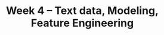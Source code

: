 ---
title: "Week 4 \u2013 Text data, Modeling, Feature Engineering"
weekNumber: 4
days:

  - date: '2024-08-26'
    events:
      - name: LAB 6
        type: lab
        title: HTTP and HTML
        # url: https://github.com/dsc-courses/dsc80-2024-sp/tree/main/labs/lab06
        reading: ''

  - date: '2024-08-27'
    events:
      - name: LEC 12
        type: lecture
        title: Text Features
        # blank: resources/lectures/lec12/lec12-live.html
        # filled: resources/lectures/lec12/lec12.html
        reading: '[Ch. 13.4](https://learningds.org/ch/13/text_sotu.html)'
      - name: LEC 13
        type: lecture
        title: Linear Regression
        # blank: resources/lectures/lec13/lec13-live.html
        # filled: resources/lectures/lec13/lec13.html
        reading: '[Ch. 15.0-15.6](https://learningds.org/ch/15/linear_intro.html)'

  - date: '2024-08-28'
    events:
      - name: PROJ 3
        type: proj
        title: Project 3
        reading: ''
        # url: https://github.com/dsc-courses/dsc80-2024-sp/tree/main/projects/03-language_models
      - name: DISC 4
        type: disc
        # blank: discussions/disc07/disc07_worksheet.pdf
        title: Exam Prep
        # reading: '[Slides](discussions/disc07/disc07.pdf)'
        # reading: '[Slides](discussions/disc08/disc08.pdf)'

  - date: '2024-08-29'
    events:
      - name: LEC 14
        type: lecture
        title: Feature Engineering
        # blank: resources/lectures/lec14/lec14-live.html
        # filled: resources/lectures/lec14/lec14.html
        reading: '[Ch. 15.7-15.9](https://learningds.org/ch/15/linear_feature_eng.html)'
      - name: LEC 15
        type: lecture
        title: Pipelines, Multicollinearity, and Generalization
        # blank: resources/lectures/lec15/lec15-live.html
        # filled: resources/lectures/lec15/lec15.html
        # podcast: https://www.youtube.com/watch?v=2H9vuv-5oVo
        reading: '[Ch. 16](https://learningds.org/ch/16/ms_train_test.html), [17.6](https://learningds.org/ch/17/inf_pred_gen_prob.html)'

  - date: '2024-08-30'
    events:
      - name: LAB 7
        type: lab
        title: Regular Expressions and Text Data
        # url: https://github.com/dsc-courses/dsc80-2024-sp/tree/main/labs/lab07
        reading: ''
---